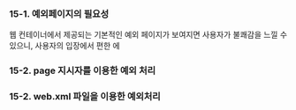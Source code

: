 ### 15-1. 예외페이지의 필요성
웹 컨테이너에서 제공되는 기본적인 예외 페이지가 보여지면 사용자가 불쾌감을 느낄 수 있으니, 사용자의 입장에서 편한 에 

### 15-2. page 지시자를 이용한 예외 처리

### 15-2. web.xml 파일을 이용한 예외처리
<!--stackedit_data:
eyJoaXN0b3J5IjpbLTgwOTEwNzEzMywtODE2Nzg2NjY4XX0=
-->